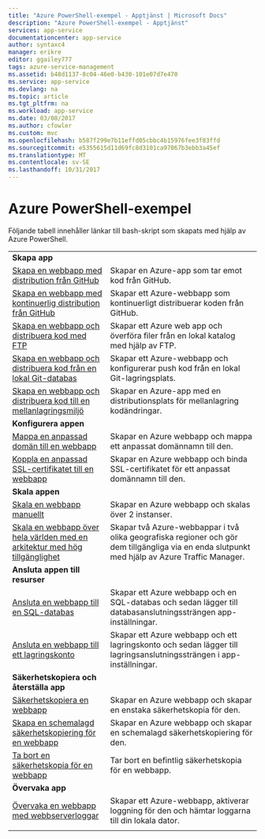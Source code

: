 ```yaml
---
title: "Azure PowerShell-exempel - Apptjänst | Microsoft Docs"
description: "Azure PowerShell-exempel - Apptjänst"
services: app-service
documentationcenter: app-service
author: syntaxc4
manager: erikre
editor: ggailey777
tags: azure-service-management
ms.assetid: b48d1137-8c04-46e0-b430-101e07d7e470
ms.service: app-service
ms.devlang: na
ms.topic: article
ms.tgt_pltfrm: na
ms.workload: app-service
ms.date: 03/08/2017
ms.author: cfowler
ms.custom: mvc
ms.openlocfilehash: b587f299e7b11effd05cbbc4b15976fee3f83ffd
ms.sourcegitcommit: e5355615d11d69fc8d3101ca97067b3ebb3a45ef
ms.translationtype: MT
ms.contentlocale: sv-SE
ms.lasthandoff: 10/31/2017
---
```

# <a name="azure-powershell-samples"></a>Azure PowerShell-exempel

Följande tabell innehåller länkar till bash-skript som skapats med hjälp av Azure PowerShell.

| | |
|-|-|
|**Skapa app**||
| [Skapa en webbapp med distribution från GitHub](./scripts/app-service-powershell-deploy-github.md?toc=%2fpowershell%2fmodule%2ftoc.json)| Skapar en Azure-app som tar emot kod från GitHub. |
| [Skapa en webbapp med kontinuerlig distribution från GitHub](./scripts/app-service-powershell-continuous-deployment-github.md?toc=%2fpowershell%2fmodule%2ftoc.json)| Skapar ett Azure-webbapp som kontinuerligt distribuerar koden från GitHub. |
| [Skapa en webbapp och distribuera kod med FTP](./scripts/app-service-powershell-deploy-ftp.md?toc=%2fpowershell%2fmodule%2ftoc.json) | Skapar ett Azure web app och överföra filer från en lokal katalog med hjälp av FTP. |
| [Skapa en webbapp och distribuera kod från en lokal Git-databas](./scripts/app-service-powershell-deploy-local-git.md?toc=%2fpowershell%2fmodule%2ftoc.json) | Skapar ett Azure-webbapp och konfigurerar push kod från en lokal Git-lagringsplats. |
| [Skapa en webbapp och distribuera kod till en mellanlagringsmiljö](./scripts/app-service-powershell-deploy-staging-environment.md?toc=%2fpowershell%2fmodule%2ftoc.json) | Skapar en Azure-app med en distributionsplats för mellanlagring kodändringar. |
|**Konfigurera appen**||
| [Mappa en anpassad domän till en webbapp](./scripts/app-service-powershell-configure-custom-domain.md?toc=%2fpowershell%2fmodule%2ftoc.json)| Skapar en Azure webbapp och mappa ett anpassat domännamn till den. |
| [Koppla en anpassad SSL-certifikatet till en webbapp](./scripts/app-service-powershell-configure-ssl-certificate.md?toc=%2fpowershell%2fmodule%2ftoc.json)| Skapar en Azure webbapp och binda SSL-certifikatet för ett anpassat domännamn till den. |
|**Skala appen**||
| [Skala en webbapp manuellt](./scripts/app-service-powershell-scale-manual.md?toc=%2fpowershell%2fmodule%2ftoc.json) | Skapar en Azure webbapp och skalas över 2 instanser. |
| [Skala en webbapp över hela världen med en arkitektur med hög tillgänglighet](./scripts/app-service-powershell-scale-high-availability.md?toc=%2fpowershell%2fmodule%2ftoc.json) | Skapar två Azure-webbappar i två olika geografiska regioner och gör dem tillgängliga via en enda slutpunkt med hjälp av Azure Traffic Manager. |
|**Ansluta appen till resurser**||
| [Ansluta en webbapp till en SQL-databas](./scripts/app-service-powershell-connect-to-sql.md?toc=%2fpowershell%2fmodule%2ftoc.json)| Skapar ett Azure webbapp och en SQL-databas och sedan lägger till databasanslutningssträngen app-inställningar. |
| [Ansluta en webbapp till ett lagringskonto](./scripts/app-service-powershell-connect-to-storage.md?toc=%2fpowershell%2fmodule%2ftoc.json)| Skapar ett Azure webbapp och ett lagringskonto och sedan lägger till lagringsanslutningssträngen i app-inställningar. |
|**Säkerhetskopiera och återställa app**||
| [Säkerhetskopiera en webbapp](./scripts/app-service-powershell-backup-onetime.md?toc=%2fpowershell%2fmodule%2ftoc.json) | Skapar en Azure webbapp och skapar en enstaka säkerhetskopia för den. |
| [Skapa en schemalagd säkerhetskopiering för en webbapp](./scripts/app-service-powershell-backup-scheduled.md?toc=%2fpowershell%2fmodule%2ftoc.json) | Skapar en Azure webbapp och skapar en schemalagd säkerhetskopiering för den. |
| [Ta bort en säkerhetskopia för en webbapp](./scripts/app-service-powershell-backup-delete.md?toc=%2fpowershell%2fmodule%2ftoc.json) | Tar bort en befintlig säkerhetskopia för en webbapp. |
|**Övervaka app**||
| [Övervaka en webbapp med webbserverloggar](./scripts/app-service-powershell-monitor.md?toc=%2fpowershell%2fmodule%2ftoc.json) | Skapar ett Azure-webbapp, aktiverar loggning för den och hämtar loggarna till din lokala dator. |
| | |
